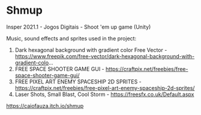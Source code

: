 # Shmup
Insper 2021.1 - Jogos Digitais - Shoot 'em up game (Unity)

Music, sound effects and sprites used in the project:

1. Dark hexagonal background with gradient color Free Vector - https://www.freepik.com/free-vector/dark-hexagonal-background-with-gradient-colo...
2. FREE SPACE SHOOTER GAME GUI - https://craftpix.net/freebies/free-space-shooter-game-gui/
3. FREE PIXEL ART ENEMY SPACESHIP 2D SPRITES - https://craftpix.net/freebies/free-pixel-art-enemy-spaceship-2d-sprites/
4. Laser Shots, Small Blast, Cool Storm - https://freesfx.co.uk/Default.aspx

https://caiofauza.itch.io/shmup